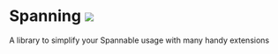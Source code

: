 # Spanning [![](https://jitpack.io/v/sp00ne/spanning.svg)](https://jitpack.io/#sp00ne/spanning)
A library to simplify your Spannable usage with many handy extensions

